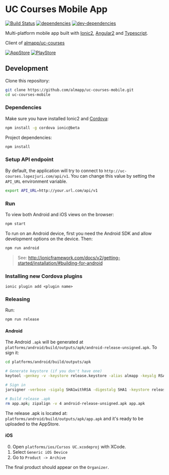 # UC Courses Mobile App

[![Build Status][ci-image]][ci-url] [![dependencies][dependencies-image]][dependencies-url] [![dev-dependencies][dev-dependencies-image]][dev-dependencies-url]

Multi-platform mobile app built with [Ionic2](http://ionicframework.com/docs/v2/getting-started/installation), [Angular2](https://angular.io/) and [Typescript](http://www.typescriptlang.org/).

Client of [almapp/uc-courses](https://github.com/almapp/uc-courses)

[![AppStore][appstore-image]][appstore-url]
[![PlayStore][playstore-image]][playstore-url]

## Development

Clone this repository:

```sh
git clone https://github.com/almapp/uc-courses-mobile.git
cd uc-courses-mobile
```

### Dependencies

Make sure you have installed Ionic2 and [Cordova](https://cordova.apache.org):

```sh
npm install -g cordova ionic@beta
```

Project dependencies:

```sh
npm install
```

### Setup API endpoint

By default, the application will try to connect to `http://uc-courses.lopezjuri.com/api/v1`. You can change this value by setting the `API_URL` environment variable.

```sh
export API_URL=http://your.url.com/api/v1
```

### Run

To view both Android and iOS views on the browser:

```sh
npm start
```

To run on an Android device, first you need the Android SDK and allow development options on the device. Then:

```sh
npm run android
```

> See: http://ionicframework.com/docs/v2/getting-started/installation/#building-for-android

### Installing new Cordova plugins

```
ionic plugin add <plugin name>
```

### Releasing

Run:

```sh
npm run release
```

#### Android

The Android `.apk` will be generated at `platforms/android/build/outputs/apk/android-release-unsigned.apk`. To sign it:

```sh
cd platforms/android/build/outputs/apk

# Generate keystore (if you don't have one)
keytool -genkey -v -keystore release.keystore -alias almapp -keyalg RSA -keysize 2048 -validity 10000

# Sign in
jarsigner -verbose -sigalg SHA1withRSA -digestalg SHA1 -keystore release.keystore android-release-unsigned.apk almapp

# Build release .apk
rm app.apk; zipalign -v 4 android-release-unsigned.apk app.apk
```

The release .apk is located at: `platforms/android/build/outputs/apk/app.apk` and it's ready to be uploaded to the AppStore.

#### iOS

0. Open `platforms/ios/Cursos UC.xcodeproj` with XCode.
0. Select `Generic iOS Device`
0. Go to `Product -> Archive`

The final product should appear on the `Organizer`.

[appstore-image]: http://mrpatiwi.github.io/app-badges/appstore.png
[appstore-url]: https://itunes.apple.com/cl/app/cursos-uc/id1076219796
[playstore-image]: http://mrpatiwi.github.io/app-badges/playstore.png
[playstore-url]: https://play.google.com/store/apps/details?id=com.almapp.uccourses
[ci-image]: https://travis-ci.org/almapp/uc-courses-mobile.svg
[ci-url]: https://travis-ci.org/almapp/uc-courses-mobile
[dependencies-image]: https://david-dm.org/almapp/uc-courses-mobile.svg
[dependencies-url]: https://david-dm.org/almapp/uc-courses-mobile
[dev-dependencies-image]: https://david-dm.org/almapp/uc-courses-mobile/dev-status.svg
[dev-dependencies-url]: https://david-dm.org/almapp/uc-courses-mobile#info=devDependencies
